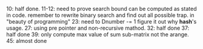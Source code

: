 10: half done.
11-12: need to prove search bound can be computed as stated in code.
remember to rewrite binary search and find out all possible trap.
    in "beauty of programming"
23: need to Dnumber -= 1 figure it out why
    __hash__'s usage.
27: using pre pointer and non-recursive mathod.
32: half done
37: half done
39: only compute max value of sum sub-matrix not the arange.
45: almost done
